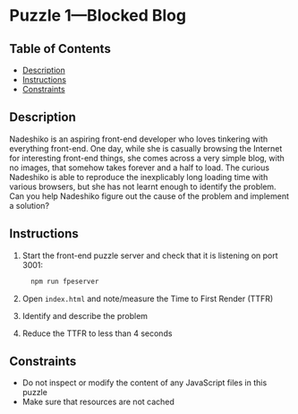 # Puzzle 1—Blocked Blog

## Table of Contents

* [Description](#puzzle-description)
* [Instructions](#instructions)
* [Constraints](#constraints)

## Description

Nadeshiko is an aspiring front-end developer who loves tinkering with everything front-end. One day, while she is casually browsing the Internet for interesting front-end things, she comes across a very simple blog, with no images, that somehow takes forever and a half to load. The curious Nadeshiko is able to reproduce the inexplicably long loading time with various browsers, but she has not learnt enough to identify the problem. Can you help Nadeshiko figure out the cause of the problem and implement a solution?

## Instructions

1. Start the front-end puzzle server and check that it is listening on port 3001:

    ```sh
      npm run fpeserver
    ```
2. Open `index.html` and note/measure the Time to First Render (TTFR)
2. Identify and describe the problem
3. Reduce the TTFR to less than 4 seconds

## Constraints

* Do not inspect or modify the content of any JavaScript files in this puzzle
* Make sure that resources are not cached
